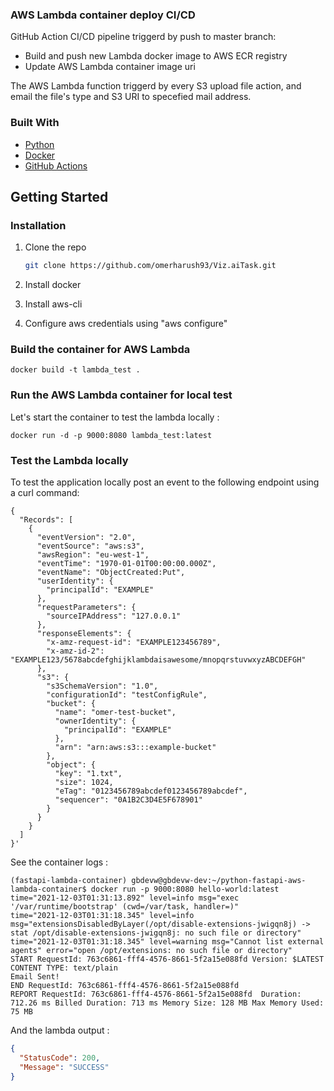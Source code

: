 ### AWS Lambda container deploy CI/CD

GitHub Action CI/CD pipeline triggerd by push to master branch:
- Build and push new Lambda docker image to AWS ECR registry
- Update AWS Lambda container image uri

The AWS Lambda function triggerd by every S3 upload file action, and email the file's type and S3 URI to specefied mail address.

### Built With

* [Python](https://www.python.org/)
* [Docker](https://www.docker.com/)
* [GitHub Actions](https://github.com/features/actions/)

## Getting Started

### Installation

1. Clone the repo    
   ```sh
   git clone https://github.com/omerharush93/Viz.aiTask.git
   ```
3. Install docker

4. Install aws-cli

5. Configure aws credentials using "aws configure"


### Build the container for AWS Lambda

```
docker build -t lambda_test . 
```


### Run the AWS Lambda container for local test

Let's start the container to test the lambda locally :

```
docker run -d -p 9000:8080 lambda_test:latest
```


### Test the Lambda locally

To test the application locally post an event to the following endpoint using a curl command:

```
{
  "Records": [
    {
      "eventVersion": "2.0",
      "eventSource": "aws:s3",
      "awsRegion": "eu-west-1",
      "eventTime": "1970-01-01T00:00:00.000Z",
      "eventName": "ObjectCreated:Put",
      "userIdentity": {
        "principalId": "EXAMPLE"
      },
      "requestParameters": {
        "sourceIPAddress": "127.0.0.1"
      },
      "responseElements": {
        "x-amz-request-id": "EXAMPLE123456789",
        "x-amz-id-2": "EXAMPLE123/5678abcdefghijklambdaisawesome/mnopqrstuvwxyzABCDEFGH"
      },
      "s3": {
        "s3SchemaVersion": "1.0",
        "configurationId": "testConfigRule",
        "bucket": {
          "name": "omer-test-bucket",
          "ownerIdentity": {
            "principalId": "EXAMPLE"
          },
          "arn": "arn:aws:s3:::example-bucket"
        },
        "object": {
          "key": "1.txt",
          "size": 1024,
          "eTag": "0123456789abcdef0123456789abcdef",
          "sequencer": "0A1B2C3D4E5F678901"
        }
      }
    }
  ]
}'
```

See the container logs :
```
(fastapi-lambda-container) gbdevw@gbdevw-dev:~/python-fastapi-aws-lambda-container$ docker run -p 9000:8080 hello-world:latest
time="2021-12-03T01:31:13.892" level=info msg="exec '/var/runtime/bootstrap' (cwd=/var/task, handler=)"
time="2021-12-03T01:31:18.345" level=info msg="extensionsDisabledByLayer(/opt/disable-extensions-jwigqn8j) -> stat /opt/disable-extensions-jwigqn8j: no such file or directory"
time="2021-12-03T01:31:18.345" level=warning msg="Cannot list external agents" error="open /opt/extensions: no such file or directory"
START RequestId: 763c6861-fff4-4576-8661-5f2a15e088fd Version: $LATEST
CONTENT TYPE: text/plain
Email Sent!
END RequestId: 763c6861-fff4-4576-8661-5f2a15e088fd
REPORT RequestId: 763c6861-fff4-4576-8661-5f2a15e088fd	Duration: 712.26 ms	Billed Duration: 713 ms	Memory Size: 128 MB	Max Memory Used: 75 MB	
```

And the lambda output :

```json
{
  "StatusCode": 200,
  "Message": "SUCCESS"
}
```
